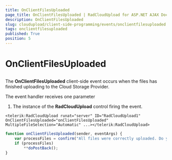 ```yaml
---
title: OnClientFilesUploaded
page_title: OnClientFilesUploaded | RadCloudUpload for ASP.NET AJAX Documentation
description: OnClientFilesUploaded
slug: cloudupload/client-side-programming/events/onclientfilesuploaded
tags: onclientfilesuploaded
published: True
position: 5
---
```


# OnClientFilesUploaded



## 

The **OnClientFilesUploaded** client-side event occurs when the files has finished uploading to the Cloud Storage Provider.

The event handler receives one parameter

1. The instance of the **RadCloudUpload** control firing the event.

````ASPNET
<telerik:RadCloudUpload runat="server" ID="RadCloudUpload1" OnClientFilesUploaded="onClientFilesUploaded" MultipleFileSelection="Automatic" ...></telerik:RadCloudUpload>
````



````JavaScript
function onClientFilesUploaded(sender, eventArgs) {
	var processFiles = confirm("All files were correctly uploaded. Do you want to process them to the Cloud Storage?");
	if (processFiles)
		**doPostBack();
}
````


